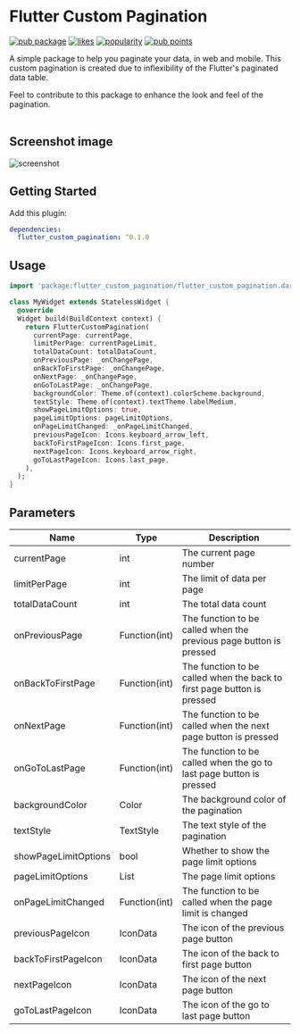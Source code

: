 # Flutter Custom Pagination

[![pub package](https://img.shields.io/pub/v/flutter_custom_pagination)](https://pub.dev/packages/flutter_custom_pagination)
[![likes](https://img.shields.io/pub/likes/flutter_custom_pagination)](https://pub.dev/packages/flutter_custom_pagination/score)
[![popularity](https://img.shields.io/pub/popularity/flutter_custom_pagination)](https://pub.dev/packages/flutter_custom_pagination/score)
[![pub points](https://img.shields.io/pub/points/flutter_custom_pagination)](https://pub.dev/packages/flutter_custom_pagination/score)

A simple package to help you paginate your data, in web and mobile. This custom pagination is created due to inflexibility of the Flutter's paginated data table.

Feel to contribute to this package to enhance the look and feel of the pagination.
<br><br>

## Screenshot image

![screenshot](https://github.com/kimmanwky/flutter_custom_pagination/blob/master/Screenshot_1.png?raw=true&width=300)

## Getting Started

Add this plugin:

```yaml
dependencies:
  flutter_custom_pagination: ^0.1.0
```

## Usage

```dart
import 'package:flutter_custom_pagination/flutter_custom_pagination.dart';

class MyWidget extends StatelessWidget {
  @override
  Widget build(BuildContext context) {
    return FlutterCustomPagination(
      currentPage: currentPage,
      limitPerPage: currentPageLimit,
      totalDataCount: totalDataCount,
      onPreviousPage: _onChangePage,
      onBackToFirstPage: _onChangePage,
      onNextPage: _onChangePage,
      onGoToLastPage: _onChangePage,
      backgroundColor: Theme.of(context).colorScheme.background,
      textStyle: Theme.of(context).textTheme.labelMedium,
      showPageLimitOptions: true,
      pageLimitOptions: pageLimitOptions,
      onPageLimitChanged: _onPageLimitChanged,
      previousPageIcon: Icons.keyboard_arrow_left,
      backToFirstPageIcon: Icons.first_page,
      nextPageIcon: Icons.keyboard_arrow_right,
      goToLastPageIcon: Icons.last_page,
    ),
  );
}
```

## Parameters

| Name                 | Type          | Description                                                             |
| -------------------- | ------------- | ----------------------------------------------------------------------- |
| currentPage          | int           | The current page number                                                 |
| limitPerPage         | int           | The limit of data per page                                              |
| totalDataCount       | int           | The total data count                                                    |
| onPreviousPage       | Function(int) | The function to be called when the previous page button is pressed      |
| onBackToFirstPage    | Function(int) | The function to be called when the back to first page button is pressed |
| onNextPage           | Function(int) | The function to be called when the next page button is pressed          |
| onGoToLastPage       | Function(int) | The function to be called when the go to last page button is pressed    |
| backgroundColor      | Color         | The background color of the pagination                                  |
| textStyle            | TextStyle     | The text style of the pagination                                        |
| showPageLimitOptions | bool          | Whether to show the page limit options                                  |
| pageLimitOptions     | List<int>     | The page limit options                                                  |
| onPageLimitChanged   | Function(int) | The function to be called when the page limit is changed                |
| previousPageIcon     | IconData      | The icon of the previous page button                                    |
| backToFirstPageIcon  | IconData      | The icon of the back to first page button                               |
| nextPageIcon         | IconData      | The icon of the next page button                                        |
| goToLastPageIcon     | IconData      | The icon of the go to last page button                                  |
